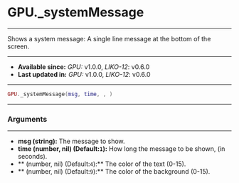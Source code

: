 # GPU._systemMessage
---

Shows a system message: A single line message at the bottom of the screen.

---

* **Available since:** _GPU:_ v1.0.0, _LIKO-12_: v0.6.0
* **Last updated in:** _GPU:_ v1.0.0, _LIKO-12_: v0.6.0

---

```lua
GPU._systemMessage(msg, time, , )
```

---
### Arguments
---

* **msg (string):** The message to show.
* **time (number, nil) (Default:`1`):** How long the message to be shown, (in seconds).
* ** (number, nil) (Default:`4`):** The color of the text (0-15).
* ** (number, nil) (Default:`9`):** The color of the background (0-15).

